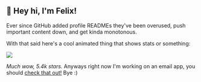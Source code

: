 ## 👋 Hey hi, I'm Felix!

Ever since GitHub added profile READMEs they've been overused, push important content down, and get kinda monotonous.

With that said here's a cool animated thing that shows stats or something:

![](https://github-readme-stats.vercel.app/api?username=kognise&show_icons=true&hide_border=true&count_private=true)

*Much wow, 5.4k stars.* Anyways right now I'm working on an email app, you should [check that out!](https://www.producthunt.com/upcoming/punct) Bye :)
